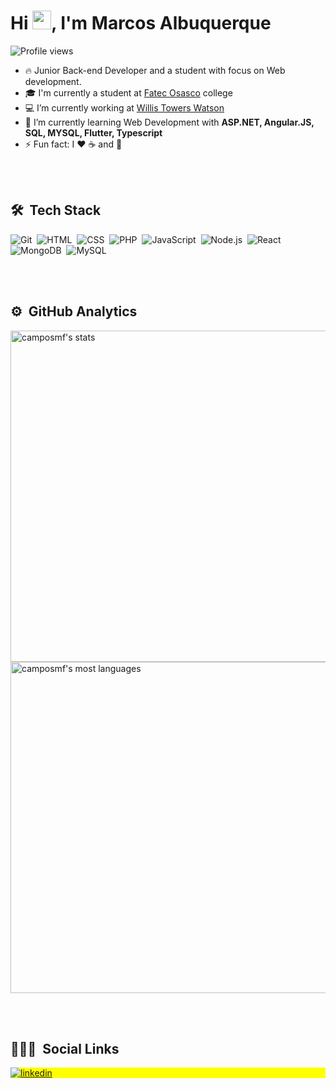 <h1 align="left">Hi <img src="https://raw.githubusercontent.com/kaueMarques/kaueMarques/master/hi.gif" width="30px">, I'm Marcos Albuquerque</h1>
<p align="left"> <img src="https://komarev.com/ghpvc/?username=camposmf&color=yellow" alt="Profile views" /> </p>

- 🔥 Junior Back-end Developer and a student with focus on Web development.
- 🎓 I'm currently a student at [Fatec Osasco](https://fatecosasco.edu.br/fatec/) college
- 💻 I’m currently working at [Willis Towers Watson](https://www.wtwco.com/pt-BR)
- 🌱 I’m currently learning Web Development with **ASP.NET, Angular.JS, SQL, MYSQL, Flutter, Typescript**
- ⚡ Fun fact:  I ❤️️ ☕ and 🎸

<br><br>

## 🛠 &nbsp;Tech Stack

![Git](https://img.shields.io/badge/-Git-05122A?style=flat&logo=git)&nbsp;
![HTML](https://img.shields.io/badge/-HTML-05122A?style=flat&logo=HTML5)&nbsp;
![CSS](https://img.shields.io/badge/-CSS-05122A?style=flat&logo=CSS3&logoColor=1572B6)&nbsp;
![PHP](https://img.shields.io/badge/-PHP-05122A?style=flat&logo=php)&nbsp;
![JavaScript](https://img.shields.io/badge/-JavaScript-05122A?style=flat&logo=javascript)&nbsp;
![Node.js](https://img.shields.io/badge/-Node.js-05122A?style=flat&logo=node.js)&nbsp;
![React](https://img.shields.io/badge/-React-05122A?style=flat&logo=react)&nbsp;
![MongoDB](https://img.shields.io/badge/MongoDB-05122A?style=flat&logo=mongodb)&nbsp;
![MySQL](https://img.shields.io/badge/MySQL-05122A?style=flat&logo=mysql&logoColor=white)&nbsp;

<br><br>

## ⚙️ &nbsp;GitHub Analytics

<p align="left">
<img width="530em" src="https://github-readme-stats.vercel.app/api?username=camposmf&show_icons=true&theme=vision-friendly-dark" alt="camposmf's stats"/>
<img width="530em" src="https://github-readme-stats.vercel.app/api/top-langs/?username=camposmf&layout=compact&theme=vision-friendly-dark" alt="camposmf's most languages"/>
</p>

<br><br>

## 👨🏽‍🦲 &nbsp;Social Links

<p align="left" style="background:yellow">
<a href="https://www.linkedin.com/in/marcos-albuquerque-0146b2172/" target="_blank">
  <img align="center" src="https://img.shields.io/badge/-marcosalbuquerque-05122A?style=flat&logo=linkedin" alt="linkedin"/>
</a>
</p>

